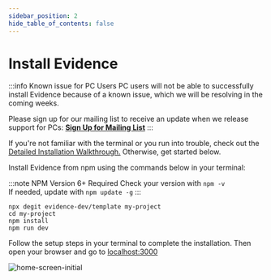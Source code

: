 ```yaml
---
sidebar_position: 2
hide_table_of_contents: false
---
```


# Install Evidence

:::info Known issue for PC Users
PC users will not be able to successfully install Evidence because of a known issue, which we will be resolving in the coming weeks. 

Please sign up for our mailing list to receive an update when we release support for PCs:
**[Sign Up for Mailing List](http://eepurl.com/htt4ob)**
:::

If you're not familiar with the terminal or you run into trouble, check out the [Detailed Installation Walkthrough.](/walkthroughs/installation) Otherwise, get started below.

Install Evidence from npm using the commands below in your terminal:

:::note NPM Version 6+ Required
Check your version with `npm -v`<br/>
If needed, update with `npm update -g`
:::

```shell
npx degit evidence-dev/template my-project
cd my-project 
npm install 
npm run dev 
```

Follow the setup steps in your terminal to complete the installation. Then open your browser and go to [localhost:3000](http://localhost:3000)

<div style={{textAlign: 'center'}}>

![home-screen-initial](/img/hello-world-gradient.png)

</div>






